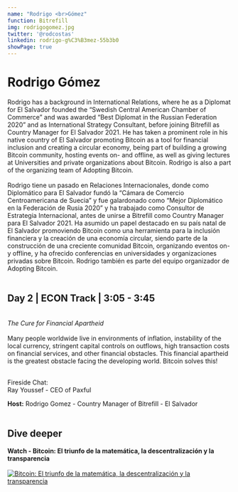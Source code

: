 ```yaml
---
name: "Rodrigo <br>Gómez"
function: Bitrefill
img: rodrigogomez.jpg
twitter: '@rodcostas'
linkedin: rodrigo-g%C3%B3mez-55b3b0
showPage: true
---
```


# Rodrigo Gómez

Rodrigo has a background in International Relations, where he as a Diplomat for El Salvador founded the “Swedish Central American Chamber of Commerce” and was awarded “Best Diplomat in the Russian Federation 2020” and as International Strategy Consultant, before joining Bitrefill as Country Manager for El Salvador 2021. He has taken a prominent role in his native country of El Salvador promoting Bitcoin as a tool for financial inclusion and creating a circular economy, being part of building a growing Bitcoin community, hosting events on- and offline, as well as giving lectures at Universities and private organizations about Bitcoin. Rodrigo is also a part of the organizing team of Adopting Bitcoin.
<br><br>
Rodrigo tiene un pasado en Relaciones Internacionales, donde como Diplomático para El Salvador fundó la “Cámara de Comercio Centroamericana de Suecia” y fue galardonado como “Mejor Diplomático en la Federación de Rusia 2020” y ha trabajado como Consultor de Estrategia Internacional, antes de unirse a Bitrefill como Country Manager para El Salvador 2021. Ha asumido un papel destacado en su país natal de El Salvador promoviendo Bitcoin como una herramienta para la inclusión financiera y la creación de una economía circular, siendo parte de la construcción de una creciente comunidad Bitcoin, organizando eventos on- y offline, y ha ofrecido conferencias en universidades y organizaciones privadas sobre Bitcoin. Rodrigo también es parte del equipo organizador de Adopting Bitcoin.
<br><br>

## Day 2 | ECON Track | 3:05 - 3:45
<br>
<i>The Cure for Financial Apartheid</i><br><br>
Many people worldwide live in environments of inflation, instability of the local currency, stringent capital controls on outflows, high transaction costs on financial services, and other financial obstacles. This financial apartheid is the greatest obstacle facing the developing world. 
Bitcoin solves this!<br><br>

Fireside Chat: <br>
Ray Youssef - CEO of Paxful

<b>Host:</b> Rodrigo Gomez - Country Manager of Bitrefill - El Salvador
<br><br>

## Dive deeper

<div class="grid grid-cols-1 md:grid-cols-2 gap-5">
<div class="p-3 my-2">

**Watch - Bitcoin: El triunfo de la matemática, la descentralización y la transparencia** <br><br>
[ ![Bitcoin: El triunfo de la matemática, la descentralización y la transparencia](/2021/content/rodrigo_bitcoin.png)](https://m.facebook.com/ULuterana/videos/bitcoin-el-triunfo-de-la-matemática-la-descentralización-y-la-transparencia/1762670900601019/?refsrc=deprecated&_rdr/)
</div>

</div>

<br>



